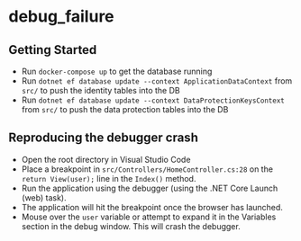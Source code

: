 # debug_failure

## Getting Started

* Run `docker-compose up` to get the database running
* Run `dotnet ef database update --context ApplicationDataContext` from `src/` to push the identity tables into the DB
* Run `dotnet ef database update --context DataProtectionKeysContext` from `src/` to push the data protection tables into the DB

## Reproducing the debugger crash

* Open the root directory in Visual Studio Code
* Place a breakpoint in `src/Controllers/HomeController.cs:28` on the `return View(user);` line in the `Index()` method.
* Run the application using the debugger (using the .NET Core Launch (web) task).
* The application will hit the breakpoint once the browser has launched.
* Mouse over the `user` variable or attempt to expand it in the Variables section in the debug window. This will crash the debugger.
